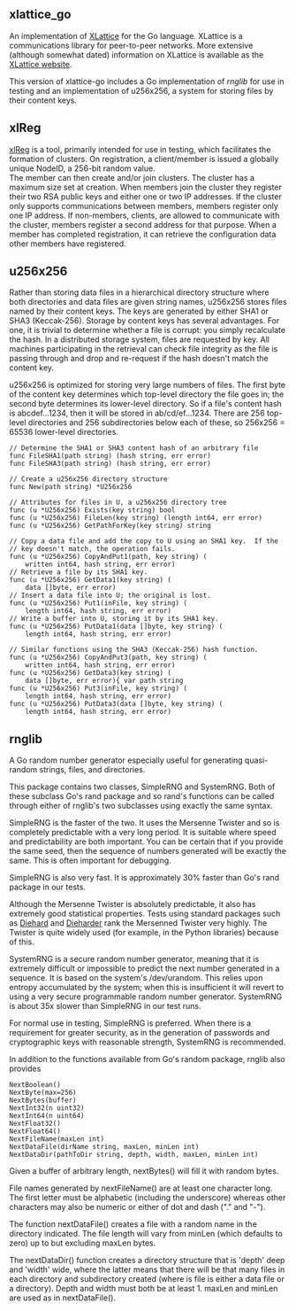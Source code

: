 ## xlattice_go

An implementation of [XLattice](http://xlattice.sourceforge.net)
for the Go language.  XLattice is a communications library 
for peer-to-peer networks.  More extensive (although somewhat
dated) information on XLattice is available as the 
[XLattice website](http://www.xlattice.org).

This version of xlattice-go includes a Go implementation of *rnglib*
for use in testing and an implementation of u256x256, a system for
storing files by their content keys.

## xlReg

[xlReg](xlReg.html) is a tool, primarily intended for use in testing, 
which facilitates the formation of clusters.  On registration, a 
client/member is issued a globally unique NodeID, a 256-bit random value.  
The member can then create and/or join clusters.  The cluster has
a maximum size set at creation.  When members join the cluster they
register their two RSA public keys and either one or two IP addresses.
If the cluster only supports communications between members, members
register only one IP address.  If non-members, clients, are allowed to
communicate with the cluster, members register a second address for 
that purpose.  When a member has completed registration, it can retrieve
the configuration data other members have registered.

## u256x256

Rather than storing data files in a hierarchical directory structure
where both directories and data files are given string names, u256x256
stores files named by their content keys.  The keys are generated by
either SHA1 or SHA3 (Keccak-256).  Storage by content keys has several 
advantages.  For one, it is trivial to determine whether a file is corrupt:
you simply recalculate the hash.  In a distributed storage system, files
are requested by key.  All machines participating in the retrieval can
check file integrity as the file is passing through and drop and
re-request if the hash doesn't match the content key.

u256x256 is optimized for storing very large numbers of files.  The
first byte of the content key determines which top-level directory
the file goes in; the second byte determines its lower-level 
directory.  So if a file's content hash is abcdef...1234, then it
will be stored in ab/cd/ef...1234.  There are 256 top-level 
directories and 256 subdirectories below each of these, so 256x256 = 
65536 lower-level directories.  

	// Determine the SHA1 or SHA3 content hash of an arbitrary file
	func FileSHA1(path string) (hash string, err error)
	func FileSHA3(path string) (hash string, err error)
	
	// Create a u256x256 directory structure
	func New(path string) *U256x256
	
	// Attributes for files in U, a u256x256 directory tree
	func (u *U256x256) Exists(key string) bool
	func (u *U256x256) FileLen(key string) (length int64, err error)
	func (u *U256x256) GetPathForKey(key string) string
	
	// Copy a data file and add the copy to U using an SHA1 key.  If the
	// key doesn't match, the operation fails.
	func (u *U256x256) CopyAndPut1(path, key string) (
	    written int64, hash string, err error)
	// Retrieve a file by its SHA1 key.
	func (u *U256x256) GetData1(key string) (
	    data []byte, err error)
	// Insert a data file into U; the original is lost.
	func (u *U256x256) Put1(inFile, key string) (
	    length int64, hash string, err error)
	// Write a buffer into U, storing it by its SHA1 key.
	func (u *U256x256) PutData1(data []byte, key string) (
	    length int64, hash string, err error)
	
	// Similar functions using the SHA3 (Keccak-256) hash function.
	func (u *U256x256) CopyAndPut3(path, key string) (
	    written int64, hash string, err error)
	func (u *U256x256) GetData3(key string) (
	    data []byte, err error){ var path string
	func (u *U256x256) Put3(inFile, key string) (
	    length int64, hash string, err error)
	func (u *U256x256) PutData3(data []byte, key string) (
	    length int64, hash string, err error)

## rnglib

A Go random number generator especially useful for generating 
quasi-random strings, files, and directories.

This package contains two classes, SimpleRNG and SystemRNG.
Both of these subclass Go's rand package and so rand's functions 
can be called through either of rnglib's two subclasses using 
exactly the same syntax.

SimpleRNG is the faster of the two.  It uses the Mersenne
Twister and so is completely predictable with a very long period.
It is suitable where speed and predictability are both important.
You can be certain that if you provide the same seed, then
the sequence of numbers generated will be exactly the same.  This is
often important for debugging.  

SimpleRNG is also very fast.  It is approximately 30% faster 
than Go's rand package in our tests.

Although the Mersenne Twister is absolutely predictable, it also has 
extremely good statistical properties.  Tests using standard
packages such as [Diehard](http://en.wikipedia.org/wiki/Diehard_tests)
and [Dieharder](http://www.phy.duke.edu/~rgb/General/dieharder.php) rank
the Mersenned Twister very highly.  The Twister is quite widely used 
(for example, in the Python libraries) because of this.

SystemRNG is a secure random number generator, meaning that it is
extremely difficult or impossible to predict the next number 
generated in a sequence.  It is based on the system's /dev/urandom.
This relies upon entropy accumulated by the system; when 
this is insufficient it will revert to using a very secure 
programmable random number generator.  SystemRNG is about 35x
slower than SimpleRNG in our test runs.

For normal use in testing, SimpleRNG is preferred.  When there is
a requirement for greater security, as in the generation of passwords 
and cryptographic keys with reasonable strength, SystemRNG is recommended.  

In addition to the functions available from Go's random package,
rnglib also provides

    NextBoolean()
    NextByte(max=256)
    NextBytes(buffer)
    NextInt32(n uint32)
    NextInt64(n uint64)
    NextFloat32()
    NextFloat64()
    NextFileName(maxLen int)
    NextDataFile(dirName string, maxLen, minLen int)
    NextDataDir(pathToDir string, depth, width, maxLen, minLen int)

Given a buffer of arbitrary length, nextBytes() will fill it with random
bytes.

File names generated by nextFileName() are at least one character long.  
The first letter must be alphabetic (including the underscore) 
whereas other characters may also be numeric or either of dot and dash
("." and "-").

The function nextDataFile() creates a file with a random name in the
directory indicated.  The file length will vary from minLen (which 
defaults to zero) up to but excluding maxLen bytes.

The nextDataDir() function creates a directory structure that is
'depth' deep and 'width' wide, where the latter means that there 
will be that many files in each directory and subdirectory created
(where is file is either a data file or a directory).  Depth and
width must both be at least 1.  maxLen and minLen are used as in
nextDataFile().

